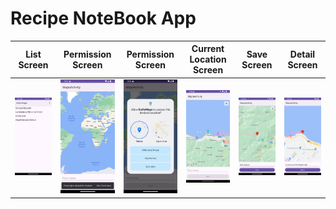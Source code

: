 # Recipe NoteBook App

List Screen |  Permission Screen |  Permission Screen |  Current Location Screen |  Save Screen |  Detail Screen
:-------------------------:|:-------------------------:|:-------------------------:|:-------------------------:|:-------------------------:|:-------------------------:
![](https://raw.githubusercontent.com/fikretkoray/placeMarkApp/master/images/listScreen.png)  |  ![](https://raw.githubusercontent.com/fikretkoray/placeMarkApp/master/images/permissionScreen2.png)|  ![](https://raw.githubusercontent.com/fikretkoray/placeMarkApp/master/images/permissionScreen.png)|  ![](https://raw.githubusercontent.com/fikretkoray/placeMarkApp/master/images/currentLocationScreen.png)|  ![](https://raw.githubusercontent.com/fikretkoray/placeMarkApp/master/images/saveScreen.png)|  ![](https://raw.githubusercontent.com/fikretkoray/placeMarkApp/master/images/detailScreen.png)
